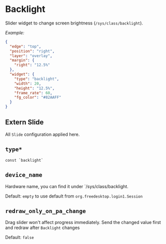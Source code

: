 # Backlight

Slider widget to change screen brightness (`/sys/class/backlight`).

_Example:_

```json
{
  "edge": "top",
  "position": "right",
  "layer": "overlay",
  "margin": {
    "right": "12.5%"
  },
  "widget": {
    "type": "backlight",
    "width": 20,
    "height": "12.5%",
    "frame_rate": 60,
    "fg_color": "#82AAFF"
  }
}
```

## Extern Slide

All `Slide` configuration applied here.

## `type*`

```plaintext
const `backlight`
```

## `device_name`

Hardware name, you can find it under `/sys/class/backlight.

Default: `empty` to use default from `org.freedesktop.login1.Session`

## `redraw_only_on_pa_change`

Drag slider won't affect progress immediately. Send the changed value first and redraw after `Backlight` changes

Default: `false`
